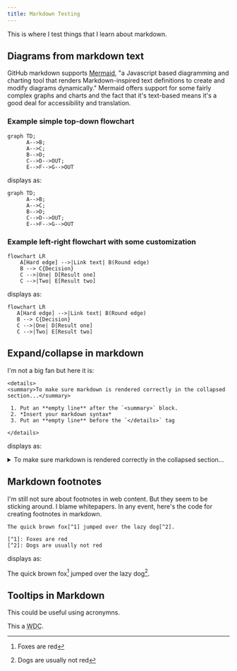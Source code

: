```yaml
---
title: Markdown Testing
---
```



This is where I test things that I learn about markdown.

## Diagrams from markdown text
GitHub markdown supports [Mermaid](https://mermaid-js.github.io/mermaid/#/), "a Javascript based diagramming and charting tool that renders Markdown-inspired text definitions to create and modify diagrams dynamically." Mermaid offers support for some fairly complex graphs and charts and the fact that it's text-based means it's a good deal for accessibility and translation.

### Example simple top-down flowchart
```
graph TD;
      A-->B;
      A-->C;
      B-->D;
      C-->D-->OUT;
      E-->F-->G-->OUT
```
displays as:

```mermaid
graph TD;
      A-->B;
      A-->C;
      B-->D;
      C-->D-->OUT;
      E-->F-->G-->OUT
```
### Example left-right flowchart with some customization
```
flowchart LR
    A[Hard edge] -->|Link text| B(Round edge)
    B --> C{Decision}
    C -->|One| D[Result one]
    C -->|Two| E[Result two]
 ```
 displays as:
 ```mermaid
 flowchart LR
    A[Hard edge] -->|Link text| B(Round edge)
    B --> C{Decision}
    C -->|One| D[Result one]
    C -->|Two| E[Result two]
   ```
## Expand/collapse in markdown
I'm not a big fan but here it is:

```
<details>
<summary>To make sure markdown is rendered correctly in the collapsed section...</summary>

 1. Put an **empty line** after the `<summary>` block.
 2. *Insert your markdown syntax*
 3. Put an **empty line** before the `</details>` tag
 
</details>
```
displays as:
<details>
<summary>To make sure markdown is rendered correctly in the collapsed section...</summary>

 1. Put an **empty line** after the `<summary>` block.
 2. *Insert your markdown syntax*
 3. Put an **empty line** before the `</details>` tag
 
</details>


## Markdown footnotes
I'm still not sure about footnotes in web content. But they seem to be sticking around. I blame whitepapers. In any event, here's the code for creating footnotes in markdown.
```
The quick brown fox[^1] jumped over the lazy dog[^2].

[^1]: Foxes are red
[^2]: Dogs are usually not red
```
displays as:

The quick brown fox[^1] jumped over the lazy dog[^2].

## Tooltips in Markdown
This could be useful using acronymns. 

This a <abbr title="web data connector">WDC</abbr>.

[^1]: Foxes are red
[^2]: Dogs are usually not red
